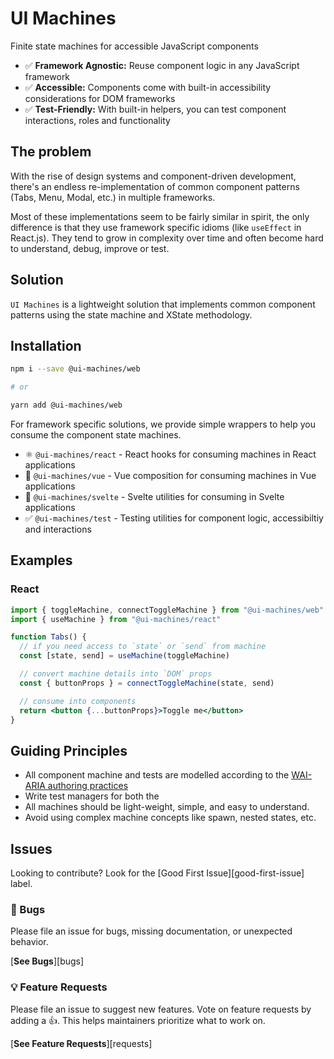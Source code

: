 # UI Machines

Finite state machines for accessible JavaScript components

- ✅ **Framework Agnostic:** Reuse component logic in any JavaScript framework
- ✅ **Accessible:** Components come with built-in accessibility considerations
  for DOM frameworks
- ✅ **Test-Friendly:** With built-in helpers, you can test component
  interactions, roles and functionality

## The problem

With the rise of design systems and component-driven development, there's an
endless re-implementation of common component patterns (Tabs, Menu, Modal, etc.)
in multiple frameworks.

Most of these implementations seem to be fairly similar in spirit, the only
difference is that they use framework specific idioms (like `useEffect` in
React.js). They tend to grow in complexity over time and often become hard to
understand, debug, improve or test.

## Solution

`UI Machines` is a lightweight solution that implements common component
patterns using the state machine and XState methodology.

## Installation

```sh
npm i --save @ui-machines/web

# or

yarn add @ui-machines/web
```

For framework specific solutions, we provide simple wrappers to help you consume
the component state machines.

- ⚛️ `@ui-machines/react` - React hooks for consuming machines in React
  applications
- 💚 `@ui-machines/vue` - Vue composition for consuming machines in Vue
  applications
- 🎷 `@ui-machines/svelte` - Svelte utilities for consuming in Svelte
  applications
- ✅ `@ui-machines/test` - Testing utilities for component logic, accessibiltiy
  and interactions

## Examples

### React

```jsx
import { toggleMachine, connectToggleMachine } from "@ui-machines/web"
import { useMachine } from "@ui-machines/react"

function Tabs() {
  // if you need access to `state` or `send` from machine
  const [state, send] = useMachine(toggleMachine)

  // convert machine details into `DOM` props
  const { buttonProps } = connectToggleMachine(state, send)

  // consume into components
  return <button {...buttonProps}>Toggle me</button>
}
```

## Guiding Principles

- All component machine and tests are modelled according to the
  [WAI-ARIA authoring practices](https://www.w3.org/TR/wai-aria-practices/)
- Write test managers for both the
- All machines should be light-weight, simple, and easy to understand.
- Avoid using complex machine concepts like spawn, nested states, etc.

## Issues

Looking to contribute? Look for the [Good First Issue][good-first-issue] label.

### 🐛 Bugs

Please file an issue for bugs, missing documentation, or unexpected behavior.

[**See Bugs**][bugs]

### 💡 Feature Requests

Please file an issue to suggest new features. Vote on feature requests by adding
a 👍. This helps maintainers prioritize what to work on.

[**See Feature Requests**][requests]
